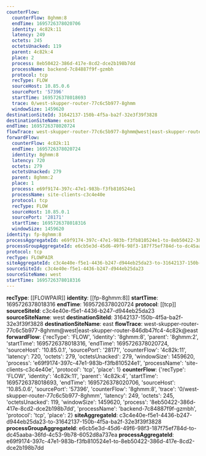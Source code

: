 ```yaml
---
counterFlow:
  counterFlow: 8ghmm:8
  endTime: 1695726378020706
  identity: 4c82k:11
  latency: 249
  octets: 245
  octetsUnacked: 119
  parent: 4c82k:4
  place: 2
  process: 8eb50422-386d-417e-8cd2-dce2b198b7dd
  processName: backend-7c84887f9f-gzmbh
  protocol: tcp
  recType: FLOW
  sourceHost: 10.85.0.6
  sourcePort: '57396'
  startTime: 1695726378018693
  trace: 0/west-skupper-router-77c6c5b977-8ghmm
  windowSize: 1459620
destinationSiteId: 31642137-150b-4f5a-ba2f-32e3f39f3828
destinationSiteName: east
endTime: 1695726378020724
flowTrace: west-skupper-router-77c6c5b977-8ghmm@west|east-skupper-router-846db47fc4-4c82k@east
forwardFlow:
  counterFlow: 4c82k:11
  endTime: 1695726378020724
  identity: 8ghmm:8
  latency: 720
  octets: 279
  octetsUnacked: 279
  parent: 8ghmm:2
  place: 1
  process: e69f9174-397c-47e1-983b-f3fb810524e1
  processName: site-clients-c3c4e40e
  protocol: tcp
  recType: FLOW
  sourceHost: 10.85.0.1
  sourcePort: '28171'
  startTime: 1695726378018316
  windowSize: 1459620
identity: fp-8ghmm:8
processAggregateId: e69f9174-397c-47e1-983b-f3fb810524e1-to-8eb50422-386d-417e-8cd2-dce2b198b7dd
processGroupAggregateId: e6cb5e3d-45d6-49f6-98f3-187f75ef784d-to-dc45aaba-36fd-4c53-9b78-6052d8a737ea
protocol: tcp
recType: FLOWPAIR
siteAggregateId: c3c4e40e-f5e1-4436-b247-d944eb25da23-to-31642137-150b-4f5a-ba2f-32e3f39f3828
sourceSiteId: c3c4e40e-f5e1-4436-b247-d944eb25da23
sourceSiteName: west
startTime: 1695726378018316
---
```

**recType**: [[FLOWPAIR]]
**identity**: [[fp-8ghmm:8]]
**startTime**: 1695726378018316
**endTime**: 1695726378020724
**protocol**: [[tcp]]
**sourceSiteId**: c3c4e40e-f5e1-4436-b247-d944eb25da23
**sourceSiteName**: west
**destinationSiteId**: 31642137-150b-4f5a-ba2f-32e3f39f3828
**destinationSiteName**: east
**flowTrace**: west-skupper-router-77c6c5b977-8ghmm@west|east-skupper-router-846db47fc4-4c82k@east
**forwardFlow**: {'recType': 'FLOW', 'identity': '8ghmm:8', 'parent': '8ghmm:2', 'startTime': 1695726378018316, 'endTime': 1695726378020724, 'sourceHost': '10.85.0.1', 'sourcePort': '28171', 'counterFlow': '4c82k:11', 'latency': 720, 'octets': 279, 'octetsUnacked': 279, 'windowSize': 1459620, 'process': 'e69f9174-397c-47e1-983b-f3fb810524e1', 'processName': 'site-clients-c3c4e40e', 'protocol': 'tcp', 'place': 1}
**counterFlow**: {'recType': 'FLOW', 'identity': '4c82k:11', 'parent': '4c82k:4', 'startTime': 1695726378018693, 'endTime': 1695726378020706, 'sourceHost': '10.85.0.6', 'sourcePort': '57396', 'counterFlow': '8ghmm:8', 'trace': '0/west-skupper-router-77c6c5b977-8ghmm', 'latency': 249, 'octets': 245, 'octetsUnacked': 119, 'windowSize': 1459620, 'process': '8eb50422-386d-417e-8cd2-dce2b198b7dd', 'processName': 'backend-7c84887f9f-gzmbh', 'protocol': 'tcp', 'place': 2}
**siteAggregateId**: c3c4e40e-f5e1-4436-b247-d944eb25da23-to-31642137-150b-4f5a-ba2f-32e3f39f3828
**processGroupAggregateId**: e6cb5e3d-45d6-49f6-98f3-187f75ef784d-to-dc45aaba-36fd-4c53-9b78-6052d8a737ea
**processAggregateId**: e69f9174-397c-47e1-983b-f3fb810524e1-to-8eb50422-386d-417e-8cd2-dce2b198b7dd